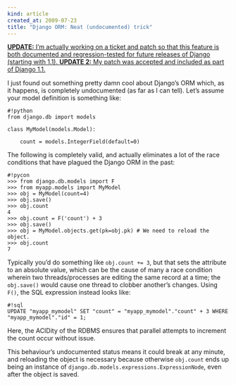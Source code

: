 ```yaml
---
kind: article
created_at: 2009-07-23
title: "Django ORM: Neat (undocumented) trick"
---
```


<ins>
  <strong>UPDATE:</strong>
  I’m actually working on a
  <a href="http://code.djangoproject.com/ticket/11527">ticket and patch</a>
  so that this feature is both documented and regression-tested for future
  releases of Django (starting with 1.1).
</ins>

<ins>
  <strong>UPDATE 2:</strong>
  My patch was accepted and
  <a href="http://code.djangoproject.com/changeset/11322">included</a> as part
  of Django 1.1.
</ins>

I just found out something pretty damn cool about Django’s ORM which, as it
happens, is completely undocumented (as far as I can tell). Let’s assume your
model definition is something like:

    #!python
    from django.db import models

    class MyModel(models.Model):

        count = models.IntegerField(default=0)

The following is completely valid, and actually eliminates a lot of the race
conditions that have plagued the Django ORM in the past:

    #!pycon
    >>> from django.db.models import F
    >>> from myapp.models import MyModel
    >>> obj = MyModel(count=4)
    >>> obj.save()
    >>> obj.count
    4
    >>> obj.count = F('count') + 3
    >>> obj.save()
    >>> obj = MyModel.objects.get(pk=obj.pk) # We need to reload the object.
    >>> obj.count
    7

Typically you’d do something like `obj.count += 3`, but that sets the attribute
to an absolute value, which can be the cause of many a race condition wherein
two threads/processes are editing the same record at a time; the `obj.save()`
would cause one thread to clobber another’s changes. Using `F()`, the SQL
expression instead looks like:

    #!sql
    UPDATE "myapp_mymodel" SET "count" = "myapp_mymodel"."count" + 3 WHERE "myapp_mymodel"."id" = 1;

Here, the ACIDity of the RDBMS ensures that parallel attempts to increment the
count occur without issue.

This behaviour’s undocumented status means it could break at any minute, and
reloading the object is necessary because otherwise `obj.count` ends up being an
instance of `django.db.models.expressions.ExpressionNode`, even after the object
is saved.
